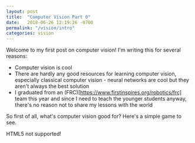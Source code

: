 ```yaml
---
layout: post
title:  "Computer Vision Part 0"
date:   2018-06-26 12:19:26 -0700
permalink: "/vision/intro"
categories: vision
---
```


Welcome to my first post on computer vision! I'm writing this for
several reasons:

* Computer vision is cool
* There are hardly any good resources for learning computer
  vision, especially classical computer vision - neural networks
  are cool but they aren't always the best solution
* I graduated from an (FRC)[https://www.firstinspires.org/robotics/frc]
  team this year and since I need to teach the younger students anyway,
  there's no reason not to share my lessons with the world

So first of all, what's computer vision good for? Here's a simple game
to see.

<script src="/assets/vision/basketbot.js"></script>
<script src="/assets/gl_utils.js"></script>
<script src="/assets/third_party/gl-matrix.js"></script>

<canvas id="basket-bot-0" width="720" height="480">HTML5 not supported!</canvas>
<script>mkBasketBot("basket-bot-0")</script>
